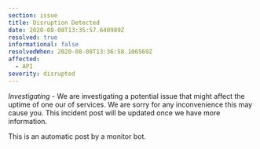 ```yaml
---
section: issue
title: Disruption Detected
date: 2020-08-08T13:35:57.640989Z
resolved: true
informational: false
resolvedWhen: 2020-08-08T13:36:58.106569Z
affected:
  - API
severity: disrupted
---
```

*Investigating* - We are investigating a potential issue that might affect the uptime of one our of services. We are sorry for any inconvenience this may cause you. This incident post will be updated once we have more information.

This is an automatic post by a monitor bot.
        